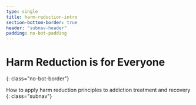 ```yaml
---
type: single
title: harm-reduction-intro
section-bottom-border: true
header: "subnav-header"
padding: no-bot-padding
---
```


# <span class="emphasized-header">Harm Reduction is for Everyone</span>
{: class="no-bot-border"}

How to apply harm reduction principles to addiction treatment and recovery
{: class="subnav"}
